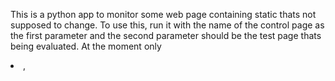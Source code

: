 This is a python app to monitor some web page containing static thats not supposed to change.
To use this,  run it with the name of the control page as the first parameter and the second parameter 
should be the test page thats being evaluated. At the moment only  <li>, <title>, <div>, <link> and <span> 
are checked by default, butits trivial to add check for more html tags.

Sample session

$ python bs.py  --test http://www.example.com   --control ok.html  
$ 

No news is good news, if the page had an alien edit (addition or removal,)



